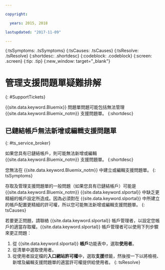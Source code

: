 ```yaml
---

copyright:

  years: 2015, 2018

lastupdated: "2017-11-09"

---
```



{:tsSymptoms: .tsSymptoms}
{:tsCauses: .tsCauses}
{:tsResolve: .tsResolve}
{:shortdesc: .shortdesc}
{:codeblock: .codeblock}
{:screen: .screen}
{:tip: .tip}
{:new_window: target="_blank"}


# 管理支援問題單疑難排解
{: #SupportTickets}

{{site.data.keyword.Bluemix}} 問題單問題可能包括無法管理 {{site.data.keyword.Bluemix_notm}} 支援問題單。
{:shortdesc}

## 已鏈結帳戶無法新增或編輯支援問題單
{: #ts_service_broker}

如果您具有已鏈結帳戶，則可能無法新增或編輯 {{site.data.keyword.Bluemix_notm}} 支援問題單。
{:shortdesc}

您無法在 {{site.data.keyword.Bluemix_notm}} 中建立或編輯支援問題單。
{: tsSymptoms}

存取及管理支援問題單的一般問題（如果您具有已鏈結帳戶）可能是 {{site.data.keyword.Bluemix_notm}} {{site.data.keyword.slportal}} 中缺乏更精細的帳戶設定所造成。因為必須對在 {{site.data.keyword.slportal}} 中所建立的帳戶配置更精細的許可權，所以您可能無法新增或編輯支援問題單。
{: tsCauses}

若要更正問題，請聯絡 {{site.data.keyword.slportal}} 帳戶管理者，以設定您帳戶的適當存取權。{{site.data.keyword.slportal}} 帳戶管理者可以使用下列步驟來更正問題：

1. 從 {{site.data.keyword.slportal}} **帳戶**功能表中，選取**使用者**。
2. 從清單中選取使用者。
3. 從使用者設定檔的**入口網站許可權**中，選取**支援**標籤，然後按一下以將檢視、新增及編輯支援問題單的適當許可權提供給使用者。
{: tsResolve}
